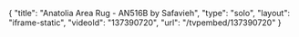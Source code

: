 {
    "title": "Anatolia Area Rug - AN516B by Safavieh",
    "type": "solo",
    "layout": "iframe-static",
    "videoId": "137390720",
    "url": "\/tvpembed\/137390720"
}